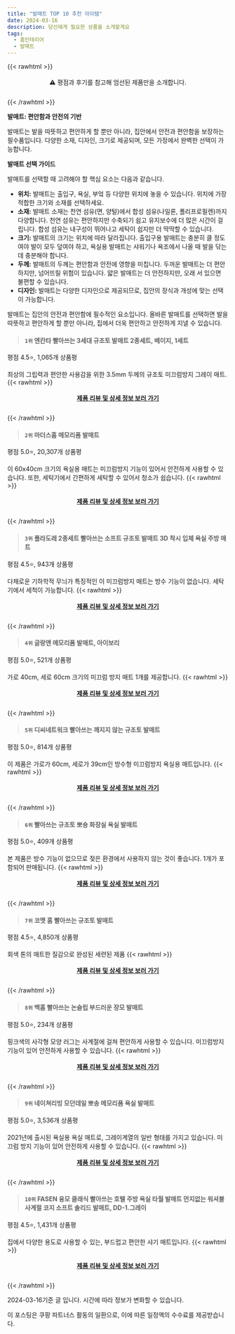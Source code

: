 ```yaml
---
title: "발매트 TOP 10 추천 아이템"
date: 2024-03-16
description: 당신에게 필요한 상품을 소개할게요
tags:
  - 홈인테리어
  - 발매트
---
```

{{< rawhtml >}}<div class="toc" style="text-align: center; height: 50px; line-height: 2;">  <p>⚠️ 평점과 후기를 참고해 엄선된 제품만을 소개합니다.<br></p></div> {{< /rawhtml >}}

**발매트: 편안함과 안전의 기반**

발매트는 발을 따뜻하고 편안하게 할 뿐만 아니라, 집안에서 안전과 편안함을 보장하는 필수품입니다. 다양한 소재, 디자인, 크기로 제공되며, 모든 가정에서 완벽한 선택이 가능합니다.

**발매트 선택 가이드**

발매트를 선택할 때 고려해야 할 핵심 요소는 다음과 같습니다.

* **위치:** 발매트는 출입구, 욕실, 부엌 등 다양한 위치에 놓을 수 있습니다. 위치에 가장 적합한 크기와 소재를 선택하세요.
* **소재:** 발매트 소재는 천연 섬유(면, 양털)에서 합성 섬유(나일론, 폴리프로필렌)까지 다양합니다. 천연 섬유는 편안하지만 수축되기 쉽고 유지보수에 더 많은 시간이 걸립니다. 합성 섬유는 내구성이 뛰어나고 세탁이 쉽지만 더 딱딱할 수 있습니다.
* **크기:** 발매트의 크기는 위치에 따라 달라집니다. 출입구용 발매트는 충분히 클 정도여야 발이 모두 덮여야 하고, 욕실용 발매트는 샤워기나 욕조에서 나올 때 발을 닦는 데 충분해야 합니다.
* **두께:** 발매트의 두께는 편안함과 안전에 영향을 미칩니다. 두꺼운 발매트는 더 편안하지만, 넘어뜨릴 위험이 있습니다. 얇은 발매트는 더 안전하지만, 오래 서 있으면 불편할 수 있습니다.
* **디자인:** 발매트는 다양한 디자인으로 제공되므로, 집안의 장식과 개성에 맞는 선택이 가능합니다.

발매트는 집안의 안전과 편안함에 필수적인 요소입니다. 올바른 발매트를 선택하면 발을 따뜻하고 편안하게 할 뿐만 아니라, 집에서 더욱 편안하고 안전하게 지낼 수 있습니다.


>#### `1위` 엔칸타 빨아쓰는 3세대 규조토 발매트 2종세트, 베이지, 1세트
평점 4.5⭐, 1,065개 상품평

최상의 그립력과 편안한 사용감을 위한 3.5mm 두께의 규조토 미끄럼방지 그레이 매트.
{{< rawhtml >}}<div class="toc" style="text-align: center; height: 50px; line-height: 2;"><p><b><a href="https://link.coupang.com/re/AFFSDP?lptag=AF5033054&pageKey=7413272197&itemId=19213197605&vendorItemId=86331419560&traceid=V0-153-8099f5d3d38db2c5&clickBeacon=ZRjSmfJATja6TEq2ZdPAMg1ZMvr1I1atL0e-oVGtE_mXtmZ2brvSShwQXqEaM2MyX4wFCK3LAwzE_ZckH_tntU_Z-9LfTnscdMzgUJBm1MxaC0mz0I6RIBlYdqRFBppxv7Jtzeon1qmzOxuxfYaidQqqPsVEZtdCCDvc23gcvIVQDHdMINBt1NZvYt9H0FXIPFB_3zof87h5C9cHuc2duQQ0tLzwjOYSHEoWqE5s9KGPpDYyiS1uXDk7gqOzvpPYGdM2nQcrRAo_-s00gFt5GM7npaMwhjS4M8eGZsGENwAnvglS02Az1sW-Qguf84ce7f3jV1VxW_ax1Q9o1pD28UCQfK1WTGNQUdUBHKibR7_8I65nLSYwoVcG36-awWYUdVspLyIStl5I3Q2Y-bPzC62MTKteZAWU_T9gxpcMeIf_euUFRq-fy_oF55oSEnd1xKvJnuywnxy7LDXwyK_sqqcdvDlrG_IaAY3enHG1HQxJ9P0uAtg7lFpzCj1fcXWTFQvAeH0VMcj6nzZUvUrERG_0CkA7agVL55ud9apBPBl3Ke2taVOSw4LFp0XRhV9N0MlLyn0g8mt7xRn8fzUY9nV7nv-B96VBB_CNOwTU_NbJjn_ttewhCwDaYEvcdNXJDlwP5ZMR-g1ujPxp_ylNYJK6gYky07bUTozls5xk6oMghWF30KHOxHh93wzaSyGDyawf-2sB83OTv0UZDC07zvz0XcHKgmpzKWiXeT1US_5anc0yYoGgKWZj_sgR021zeP9R4xMJrGtZhnzY_bPQk0VLlPOzte_oJxUkNAQN-Wbr8qTXlrTEUk0maDfglZsUfwlZJP3yFf2HHdjRIv5cLd0mnIfrrPBbOrSQJQIcalfmfcabLwGyDCb-fdhRBmznG8RtXr7DwCNCCzBrlyV-NswrIWe_qkdpQkd6KPhBGzk%3D&requestid=20240316171453501300155644&token=31850C%7CMIXED">제품 리뷰 및 상세 정보 보러 가기</a></b><br></p> </div>{{< /rawhtml >}}

>#### `2위` 마더스홈 메모리폼 발매트
평점 5.0⭐, 20,307개 상품평

이 60x40cm 크기의 욕실용 매트는 미끄럼방지 기능이 있어서 안전하게 사용할 수 있습니다. 또한, 세탁기에서 간편하게 세탁할 수 있어서 청소가 쉽습니다.
{{< rawhtml >}}<div class="toc" style="text-align: center; height: 50px; line-height: 2;"><p><b><a href="https://link.coupang.com/re/AFFSDP?lptag=AF5033054&pageKey=1826522566&itemId=3107660482&vendorItemId=71095416652&traceid=V0-153-3d643a1d86d6dd1b&requestid=20240316171453501300155644&token=31850C%7CMIXED">제품 리뷰 및 상세 정보 보러 가기</a></b><br></p> </div>{{< /rawhtml >}}

>#### `3위` 폴라도레 2종세트 빨아쓰는 소프트 규조토 발매트 3D 착시 입체 욕실 주방 매트
평점 4.5⭐, 943개 상품평

다채로운 기하학적 무늬가 특징적인 이 미끄럼방지 매트는 방수 기능이 없습니다. 세탁기에서 세척이 가능합니다.
{{< rawhtml >}}<div class="toc" style="text-align: center; height: 50px; line-height: 2;"><p><b><a href="https://link.coupang.com/re/AFFSDP?lptag=AF5033054&pageKey=7433931159&itemId=19314897724&vendorItemId=86532342251&traceid=V0-153-68fbb326711331de&requestid=20240316171453501300155644&token=31850C%7CMIXED">제품 리뷰 및 상세 정보 보러 가기</a></b><br></p> </div>{{< /rawhtml >}}

>#### `4위` 글랑앤 메모리폼 발매트, 아이보리
평점 5.0⭐, 521개 상품평

가로 40cm, 세로 60cm 크기의 미끄럼 방지 매트 1개를 제공합니다.
{{< rawhtml >}}<div class="toc" style="text-align: center; height: 50px; line-height: 2;"><p><b><a href="https://link.coupang.com/re/AFFSDP?lptag=AF5033054&pageKey=7124653622&itemId=17904505191&vendorItemId=85067261855&traceid=V0-153-e357703723d58cf5&clickBeacon=pD_KgTu7n24YVSj3pExH1eZ4BK_stQlvYWvSNl1uHjJxRw-6_ET7_wxuGxQ8oeopVl0nIc8Etf2YEuWrjjnN7i2JIeF63rjnc_0e2CQxVCnNTFCJPKAyUZ4jEo06IYIwfJmW8jX1j8oqWhk27Tfq5nYJeeWv5oTfS0I4u-WBE3usrtiWwKlNYkflwtDKBftJArBL6xeerjna_cgUWTWgQDHvNt8huG5qw2fKNzikjqlzg8sVTQL8-Js78JQl4LfvLcVJfL7Jx1sA3woCJodd33kRhpttArju-kIz386fitaLThlr3pZW7oSzEaK4Vawrfaxj-CWfp1QNhHXIJmq8g4U4v-5LVP4rDD4RziTk6UPNVHZtHJzQxYW4omtnaOGdS4xX7uBDOsAVpXYiiZRyPSt1HCi7G53rCaIH1VHZBp-B-Oj9YEbhDqLmy1Q8wZWGk9qoIGVjAdCcF6JJKh03i0KquXpi6Ikm_f0RerRrsa05m-Ge8Fk7UWYyJFqx5lyMX3KEuB5sUMI0Z7lWEjKVH59zMfoCRETF23QB-7RUHqrj_iStQIsP85Eb8xDMpxYzteHiguzY4m0S8njH8rAvgeg0o2eb8ZK5IlhB-4giJ-yYuWWtMAzdy94Atuok8ysCr6Fi0iX2uPQN_o4lBGbWEzrsSWrup3Aa2uO4kG_0oIqrRANTHLXssAGilHL2UwmhN4_RL48a5enYAPtKJbmf67byOq3vYq5Au7OM9U0n4TkZHEm6PIBKBZlhV_yh4xaIuWTyZmZFnxhP5utaRiZ055YQcqUOg8YyaBEKWj6dgTz6DjD95R2Mh4V_VrjxEQSlkIbE-9VB_y4TiLYrGx_QIdfyralJQ9InOosbb6zcaTiO3p_qQh4U9vxSk0Wo6C1ItjJssRECIHcHfBSYidaWcNAFlwSUCGljl17TPR2tS2I%3D&requestid=20240316171453501300155644&token=31850C%7CMIXED">제품 리뷰 및 상세 정보 보러 가기</a></b><br></p> </div>{{< /rawhtml >}}

>#### `5위` 디씨네트워크 빨아쓰는 깨지지 않는 규조토 발매트
평점 5.0⭐, 814개 상품평

이 제품은 가로가 60cm, 세로가 39cm인 방수형 미끄럼방지 욕실용 매트입니다.
{{< rawhtml >}}<div class="toc" style="text-align: center; height: 50px; line-height: 2;"><p><b><a href="https://link.coupang.com/re/AFFSDP?lptag=AF5033054&pageKey=7755571580&itemId=21122484648&vendorItemId=83888416881&traceid=V0-153-3f8d99e2538a5fdd&requestid=20240316171453501300155644&token=31850C%7CMIXED">제품 리뷰 및 상세 정보 보러 가기</a></b><br></p> </div>{{< /rawhtml >}}

>#### `6위` 빨아쓰는 규조토 뽀숑 화장실 욕실 발매트
평점 5.0⭐, 409개 상품평

본 제품은 방수 기능이 없으므로 젖은 환경에서 사용하지 않는 것이 좋습니다. 1개가 포함되어 판매됩니다.
{{< rawhtml >}}<div class="toc" style="text-align: center; height: 50px; line-height: 2;"><p><b><a href="https://link.coupang.com/re/AFFSDP?lptag=AF5033054&pageKey=7385252526&itemId=19082095488&vendorItemId=86495097581&traceid=V0-153-a95cb81639f18e86&clickBeacon=9U3mlDCOOBAvZiWq9Y3c9D_d_abhpi-JR2e8dAgp3jGxj_uEFy8SLuu8nT1P0Jjx5SVHUszSIH00YZ_tXQmb2mrjGkKMjzKW2pKXUoUiQ1JWt7hcC6sb5mpL7fAROSW5P_w3LwxANM4XrxGOq0PkRFpUocy9P3zf0iLMIq9WrzWdJsJ27p-vKnAUTUw__5WA_gf6QR6trHPy83w9D7yHLwj9kb-HOT7yLvc_aKcKhawAw01ldQn1NBtGNeSYyo0rys9Dw9gjWQb7TVmaWFlMVCr11WTqk1VFtTu0uzHqql_MpXT_u-arVbfphC6zYpktGTarPrrRlH0avL8VN-7gikTLVo2FOMZaIeTsAbedwZ7dIACPXFcC96nTeZhDDx7uiAH4uaQAEqmJbb3NXACTtFdTUOcO2uxINjm1XyJiKUlI7GK8vtMJLLyi0BW9MKG_QmKsb7VGjXQF1n9zgwbb4oDemG6il7HzBu9beBSC0CX3baF4wzgmVjnXXnrkvENjllQj_l7uvQjLSssba_1JzbJDRQZSoPbgyDxtR6bXxhOls-OwhkKDNeUj5Ge9pNCbs2_JBc6bvGbbOmAeQS9QpUXQ7GgUl2SOpsGK7VNSQIuLT-kVqZcG12r_czddDqqAaJvX-FK7bMjykDPsYgchvXm6Vz5rAil-zEphE54gIA5Ao6yry3cJX44s1fr_9M4FYu2ekvzmtPGh__j3oWJO72XRLmEwggNqV5zblf8b2GFx3lf2d5RZYSKkxFvd5EA9xIQuZiMKXpO8sOrcXBQVna9lQcQgWi6Di5v57Xs6uyZ2v5JdDwl62fY8qX9ehRbtR5AcaZkv00rSZT3H1kjpnWp-knr1es0Sy-57NBkW9x1M7e-U6fp5_ZWsH2lOUZmB4L6yTKLDT8CnpARPBx-VZlwuyif0khIQIRie7aLr3Tmx&requestid=20240316171453501300155644&token=31850C%7CMIXED">제품 리뷰 및 상세 정보 보러 가기</a></b><br></p> </div>{{< /rawhtml >}}

>#### `7위` 코멧 홈 빨아쓰는 규조토 발매트
평점 4.5⭐, 4,850개 상품평

회색 톤의 매트한 질감으로 완성된 세련된 제품
{{< rawhtml >}}<div class="toc" style="text-align: center; height: 50px; line-height: 2;"><p><b><a href="https://link.coupang.com/re/AFFSDP?lptag=AF5033054&pageKey=6989053316&itemId=17099465335&vendorItemId=84273291188&traceid=V0-153-50f412fb2201e902&requestid=20240316171453501300155644&token=31850C%7CMIXED">제품 리뷰 및 상세 정보 보러 가기</a></b><br></p> </div>{{< /rawhtml >}}

>#### `8위` 백홈 빨아쓰는 논슬립 부드러운 장모 발매트
평점 5.0⭐, 234개 상품평

핑크색의 사각형 모양 러그는 사계절에 걸쳐 편안하게 사용할 수 있습니다. 미끄럼방지 기능이 있어 안전하게 사용할 수 있습니다.
{{< rawhtml >}}<div class="toc" style="text-align: center; height: 50px; line-height: 2;"><p><b><a href="https://link.coupang.com/re/AFFSDP?lptag=AF5033054&pageKey=7772720660&itemId=20988674439&vendorItemId=88053071475&traceid=V0-153-e859d0cc0cdb6762&clickBeacon=9gmeX_Lyeqi3wGaW9p1WXHCZTptEupQqcrLINChkfL_0eSGc5n7yWWhtAixjXcWNIwHjfItpsGPQ7YMrRhd0FQTo1K9qRHSLGH-AeRmTVRrmeLTBgrH7S6f64VdNta9D3rC-_p2d7deC7ydYTH-KtjH6GBRkkKEq6K8Ue1cN8GvRH5hR42WJG2ZFhU7JcY_2tdUr2PpLYvpOZRb7Gl5Jrq1SDj56h1oiAW897SVd6vLAIr4tUzq9XISh62Xgz0wKWuJZ3rz_cyplnBeY9nuzmOWeMW_4hwl4mfKmsqJLQ8PVNnIiEz5jy0Ypc2tn7vyPRVsDgEuJ0d1ZXdhND3IYk3THZivVzriC95DW_94G8QOQG8wjcSc1ZewD2pSZcar23Qk6dVzR_YaWSzpgyvimzN2QIonHVvGDltF8RypCbg9g-q-yKZWMmwgbJ4wjsn6ZA7kKYlY7g5jSvd0wSMYK5RNF0EQlCxVNZU3CAYPAArSqEwdQ93zn1SBoU9tTorPPGNX7Nq4bpubrMQTcFf8z0wmbwxBxbizOEAVuByUoJXOArXs5-0ETIBetQOKsUq05QNG3em9OTD9S0lW6nQW2CBJP3vRvJKMiOE01xdAjUeXe5JuIzY5rGpQLeDdj-kbBE-9Ovh39ODMX5CqgKQWiuHYR_gLSx-k0Zvds2Sj_8MPDvVnmeOFSRJZ6JGcpogBvbL84P-TMF4u00McLyqGv8xe84gs9aZK0cECaZKDOuMDaNXCe22iiUUL1zYeUbUcNdh-EmBQG6dT-rceqH4ygRsGAWonKjoLnDMRuydbwvxaActZ0XcwrhoeuBsl3Zojh6TQmWrZt59iyg_CUS5EEWbkvS0j1j9RjSiZS6BG9CC1UzO1Ss2Dzfu21Q4Q4vnuqOlEh5aQyre4UOvLepr19__6bM6qtdqrhsqPLIXJXjdJ8&requestid=20240316171453501300155644&token=31850C%7CMIXED">제품 리뷰 및 상세 정보 보러 가기</a></b><br></p> </div>{{< /rawhtml >}}

>#### `9위` 네이쳐리빙 모던데일 뽀송 메모리폼 욕실 발매트
평점 5.0⭐, 3,536개 상품평

2021년에 출시된 욕실용 욕실 매트로, 그레이계열의 일반 형태를 가지고 있습니다. 미끄럼 방지 기능이 있어 안전하게 사용할 수 있습니다.
{{< rawhtml >}}<div class="toc" style="text-align: center; height: 50px; line-height: 2;"><p><b><a href="https://link.coupang.com/re/AFFSDP?lptag=AF5033054&pageKey=6238975613&itemId=12582366148&vendorItemId=79850371722&traceid=V0-153-21fee14b2c627ed3&requestid=20240316171453501300155644&token=31850C%7CMIXED">제품 리뷰 및 상세 정보 보러 가기</a></b><br></p> </div>{{< /rawhtml >}}

>#### `10위` FASEN 융모 클래식 빨아쓰는 호텔 주방 욕실 타월 발매트 먼지없는 워셔블 사계절 코지 소프트 솔리드 발매트, DD-1.그레이
평점 4.5⭐, 1,431개 상품평

집에서 다양한 용도로 사용할 수 있는, 부드럽고 편안한 샤기 매트입니다.
{{< rawhtml >}}<div class="toc" style="text-align: center; height: 50px; line-height: 2;"><p><b><a href="https://link.coupang.com/re/AFFSDP?lptag=AF5033054&pageKey=7137007511&itemId=19292175810&vendorItemId=86411942622&traceid=V0-153-979569b1783431d6&clickBeacon=5iU7gKbrJLo0f6585r_q-sFkYK9k1h_NiCEB9cTBljudZBT2MBdGv168tAY1AWXmrIjeKbJZWFzW2pbrgJ_uR0kCp0zBI-vHSYLog6kw9PQiJVR7dsRU7JPGgc532m9YkTAoTNDMFY-RrQWk4iF9ZCqqALB8nQIKPjjHZUiXrDhtZqKkVWoVSNKIsXKOnn_uSVIch40t0JSFTXeHtMURKMj-x2UdDjWSjst7tcBsbK2otlfWLE9O0jDCj8S4bzY7Oy6vjt5rnhPvrngAGDNlO29rG-qRwkzHa6psFR6xCF8IixA5kVCnJHUfNb18g7SiUnQznO8YBugDfkX1A3DN07F8VGK4mlCCLuTjTcRFuNnAAW3jDQ143wjO4nI9CqBn68zdHLBgfCM81vCHo1VQqA_JW4bv7M4WISvzdOp-n_Z0FkEjNuB2cQXyFSckiXX7lMOLNASFq7UU7nLtFDJ8_P5kyemW0wpXjwNA2187Fr1w6GgGvy8ifeiYHhTILyCkFA7QlDRtf30BJpTQMnLD10Pq43YRZsoWoCpQ7K3Jnoxo6Hsx6lfIRnqQ03CqA6pu9q6HFJqA5KGtudSlkPZsE6MlZa49s1ERxe9Xd1j_PS3OMJ1JiCtalRpSPgM5m4CyP1xQDXFgCJcE_GGZNhq5Q2eST8HzMfEXSvVdme3szf9nRmmhbwv5q_ueBnHqVRDtifsz4_hd0Bq4pC8iRQE5CXK7BhjyxutQ4QqbijoTFNaz3fH7H3B7X7ctwcgHvwHoWQGfad980Zoo7jUatkl97TbS4DZDp4DcAXQTHh5v4cDFMj_vUqq-JWVSsdXNTsyHBMWmOqF3izk3fD-rK9H9hPUIfOlmMrg6w8lwE0GRdlDLMkxRnIxCRSZObt3xCxF6WhQk4zRmeDAE-Xv4qKTIYu29TGP2sBHXlVPCYiqB_w%3D%3D&requestid=20240316171453501300155644&token=31850C%7CMIXED">제품 리뷰 및 상세 정보 보러 가기</a></b><br></p> </div>{{< /rawhtml >}}


2024-03-16기준 글 입니다.
시간에 따라 정보가 변화할 수 있습니다.

이 포스팅은 쿠팡 파트너스 활동의 일환으로, 이에 따른 일정액의 수수료를 제공받습니다.